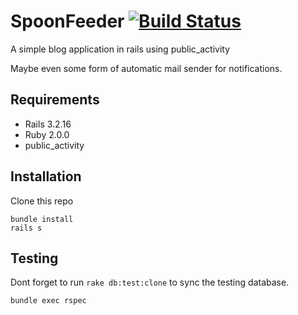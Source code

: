 # SpoonFeeder [![Build Status](https://travis-ci.org/alcesleo/spoonfeeder.png?branch=master)](https://travis-ci.org/alcesleo/spoonfeeder)

A simple blog application in rails using public_activity

Maybe even some form of automatic mail sender for notifications.

## Requirements

- Rails 3.2.16
- Ruby 2.0.0
- public_activity


## Installation

Clone this repo

    bundle install
    rails s

## Testing

Dont forget to run `rake db:test:clone` to sync the testing database.

    bundle exec rspec
